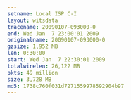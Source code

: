 ```yaml
---
setname: Local ISP C-I
layout: witsdata
tracename: 20090107-093000-0
end: Wed Jan  7 23:00:01 2009
originalname: 20090107-093000-0
gzsize: 1,952 MB
len: 0:30:00
start: Wed Jan  7 22:30:01 2009
totalwirelen: 26,122 MB
pkts: 49 million
size: 3,728 MB
md5: 1738c760f031d7271559978592904b97
---
```

